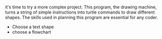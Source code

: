 it's time to try a more complex project. This program, the drawing machine, turns a string of simple instructions into turtle 
commands to draw different shapes. The skills used in planning this program are essential for any coder.

- Choose a text shape
- choose a flowchart
